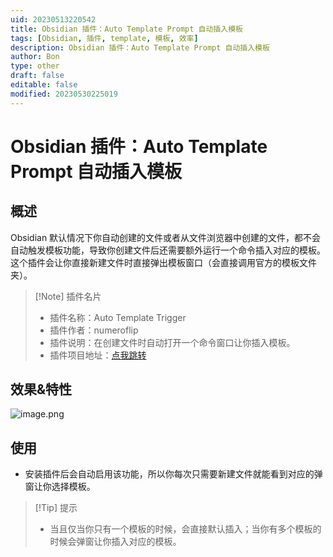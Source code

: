 ```yaml
---
uid: 20230513220542
title: Obsidian 插件：Auto Template Prompt 自动插入模板
tags: [Obsidian, 插件, template, 模板, 效率]
description: Obsidian 插件：Auto Template Prompt 自动插入模板
author: Bon
type: other
draft: false
editable: false
modified: 20230530225019
---
```


# Obsidian 插件：Auto Template Prompt 自动插入模板

## 概述

Obsidian 默认情况下你自动创建的文件或者从文件浏览器中创建的文件，都不会自动触发模板功能，导致你创建文件后还需要额外运行一个命令插入对应的模板。这个插件会让你直接新建文件时直接弹出模板窗口（会直接调用官方的模板文件夹）。

> [!Note] 插件名片
> - 插件名称：Auto Template Trigger
> - 插件作者：numeroflip
> - 插件说明：在创建文件时自动打开一个命令窗口让你插入模板。
> - 插件项目地址：[点我跳转](https://github.com/numeroflip/obsidian-auto-template-prompt)

## 效果&特性

![image.png](https://cdn.pkmer.cn/images/20230514132021.png!pkmer)

## 使用

- 安装插件后会自动启用该功能，所以你每次只需要新建文件就能看到对应的弹窗让你选择模板。

>[!Tip] 提示
>- 当且仅当你只有一个模板的时候，会直接默认插入；当你有多个模板的时候会弹窗让你插入对应的模板。